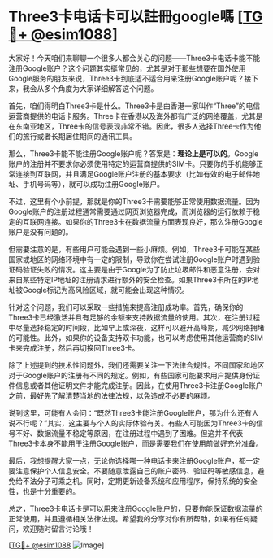 # Three3卡电话卡可以註冊google嗎 [[TG💪+ @esim1088](https://t.me/s/esim1088)]

大家好！今天咱们来聊聊一个很多人都会关心的问题——Three3卡电话卡能不能注册Google账户？这个问题其实挺常见的，尤其是对于那些想要在国外使用Google服务的朋友来说，Three3卡到底适不适合用来注册Google账户呢？接下来，我会从多个角度为大家详细解答这个问题。

首先，咱们得明白Three3卡是什么。Three3卡是由香港一家叫作“Three”的电信运营商提供的电话卡服务。Three卡在香港以及海外都有广泛的网络覆盖，尤其是在东南亚地区，Three卡的信号表现非常不错。因此，很多人选择Three卡作为他们的旅行或者长期居住期间的通讯工具。

那么，Three3卡能不能注册Google账户呢？答案是：**理论上是可以的**。Google账户的注册并不要求你必须使用特定的运营商提供的SIM卡。只要你的手机能够正常连接到互联网，并且满足Google账户注册的基本要求（比如有效的电子邮件地址、手机号码等），就可以成功注册Google账户。

不过，这里有个小前提，那就是你的Three3卡需要能够正常使用数据流量。因为Google账户的注册过程通常需要通过网页浏览器完成，而浏览器的运行依赖于稳定的互联网连接。如果你的Three3卡在数据流量方面表现良好，那么注册Google账户是没有问题的。

但需要注意的是，有些用户可能会遇到一些小麻烦。例如，Three3卡可能在某些国家或地区的网络环境中有一定的限制，导致你在尝试注册Google账户时遇到验证码验证失败的情况。这主要是由于Google为了防止垃圾邮件和恶意注册，会对来自某些特定IP地址的注册请求进行额外的安全检查。如果Three3卡所在的IP地址被Google标记为高风险区域，就可能会出现这种情况。

针对这个问题，我们可以采取一些措施来提高注册成功率。首先，确保你的Three3卡已经激活并且有足够的余额来支持数据流量的使用。其次，在注册过程中尽量选择稳定的时间段，比如早上或深夜，这样可以避开高峰期，减少网络拥堵的可能性。此外，如果你的设备支持双卡功能，也可以考虑使用其他运营商的SIM卡来完成注册，然后再切换回Three3卡。

除了上述提到的技术性问题外，我们还需要关注一下法律合规性。不同国家和地区对于Google账户的注册有不同的规定。例如，有些国家可能要求用户提供身份证件信息或者其他证明文件才能完成注册。因此，在使用Three3卡注册Google账户之前，最好先了解清楚当地的法律法规，以免造成不必要的麻烦。

说到这里，可能有人会问：“既然Three3卡能注册Google账户，那为什么还有人说不行呢？”其实，这主要与个人的实际体验有关。有些人可能因为Three3卡的信号不好、数据流量不稳定等原因，在注册过程中遇到了困难。但这并不代表Three3卡本身不能用于注册Google账户，而是需要我们在使用前做好充分准备。

最后，我想提醒大家一点，无论你选择哪一种电话卡来注册Google账户，都一定要注意保护个人信息安全。不要随意泄露自己的账户密码、验证码等敏感信息，避免给不法分子可乘之机。同时，定期更新设备系统和应用程序，保持系统的安全性，也是十分重要的。

总之，Three3卡电话卡是可以用来注册Google账户的，只要你能保证数据流量的正常使用，并且遵循相关法律法规。希望我的分享对你有所帮助，如果有任何疑问，欢迎随时留言讨论哦！

[[TG💪+ @esim1088](https://t.me/s/esim1088) ![Image](https://i.postimg.cc/4NQfJmqS/Snipaste-2025-05-13-00-14-12.png)]